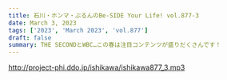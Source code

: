 ```yaml
---
title: 石川・ホンマ・ぶるんのBe-SIDE Your Life! vol.877-3
date: March 3, 2023
tags: ['2023', 'March 2023', 'vol.877']
draft: false
summary: THE SECONDとWBC…この春は注目コンテンツが盛りだくさんです！
---
```


http://project-phi.ddo.jp/ishikawa/ishikawa877_3.mp3